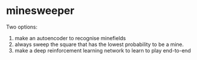 # minesweeper

Two options:
1. make an autoencoder to recognise minefields
  1. always sweep the square that has the lowest probability to be a mine.
1. make a deep reinforcement learning network to learn to play end-to-end
